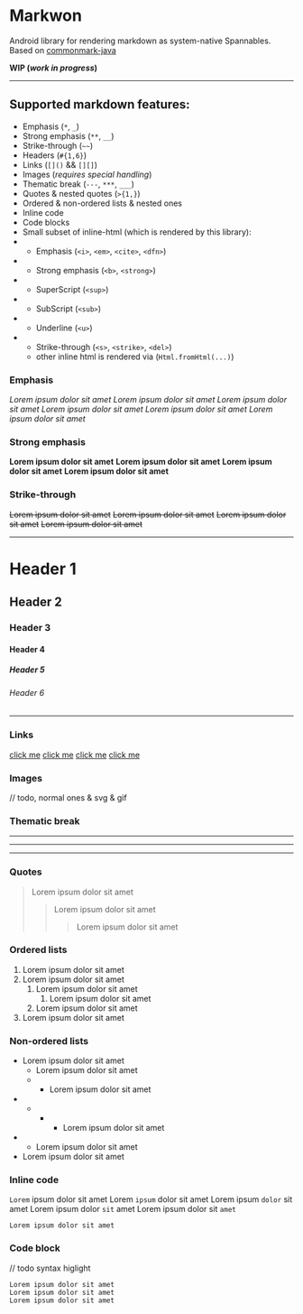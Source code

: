 # Markwon
Android library for rendering markdown as system-native Spannables. Based on [commonmark-java][commonmark-java]

**WIP (*work in progress*)**

---

## Supported markdown features:
* Emphasis (`*`, `_`)
* Strong emphasis (`**`, `__`)
* Strike-through (`~~`)
* Headers (`#{1,6}`)
* Links (`[]()` && `[][]`)
* Images (_requires special handling_)
* Thematic break (`---`, `***`, `___`)
* Quotes & nested quotes (`>{1,}`)
* Ordered & non-ordered lists & nested ones
* Inline code
* Code blocks
* Small subset of inline-html (which is rendered by this library):
* * Emphasis (`<i>`, `<em>`, `<cite>`, `<dfn>`)
* * Strong emphasis (`<b>`, `<strong>`)
* * SuperScript (`<sup>`)
* * SubScript (`<sub>`)
* * Underline (`<u>`)
* * Strike-through (`<s>`, `<strike>`, `<del>`)
  * other inline html is rendered via (`Html.fromHtml(...)`)

### Emphasis
*Lorem ipsum dolor sit amet*
_Lorem ipsum dolor sit amet_
<i>Lorem ipsum dolor sit amet</i>
<em>Lorem ipsum dolor sit amet</em>
<cite>Lorem ipsum dolor sit amet</cite>
<dfn>Lorem ipsum dolor sit amet</dfn>

### Strong emphasis
**Lorem ipsum dolor sit amet**
__Lorem ipsum dolor sit amet__
<b>Lorem ipsum dolor sit amet</b>
<strong>Lorem ipsum dolor sit amet</strong>

### Strike-through
~~Lorem ipsum dolor sit amet~~
<s>Lorem ipsum dolor sit amet</s>
<strike>Lorem ipsum dolor sit amet</strike>
<del>Lorem ipsum dolor sit amet</del>

---
# Header 1
## Header 2
### Header 3
#### Header 4
##### Header 5
###### Header 6
---

### Links
[click me](https://github.com)
[click me][1]
[click me][github]
<a href="https://github.com">click me</a>

### Images
// todo, normal ones & svg & gif

### Thematic break
---
***
___

### Quotes
> Lorem ipsum dolor sit amet
>> Lorem ipsum dolor sit amet
>>> Lorem ipsum dolor sit amet

### Ordered lists
1. Lorem ipsum dolor sit amet
2. Lorem ipsum dolor sit amet
   1. Lorem ipsum dolor sit amet
      1. Lorem ipsum dolor sit amet
   2. Lorem ipsum dolor sit amet
3. Lorem ipsum dolor sit amet

### Non-ordered lists
* Lorem ipsum dolor sit amet
   * Lorem ipsum dolor sit amet
   * * Lorem ipsum dolor sit amet
*  * * * Lorem ipsum dolor sit amet
* * Lorem ipsum dolor sit amet
* Lorem ipsum dolor sit amet

### Inline code
`Lorem` ipsum dolor sit amet
Lorem `ipsum` dolor sit amet
Lorem ipsum `dolor` sit amet
Lorem ipsum dolor `sit` amet
Lorem ipsum dolor sit `amet`

`Lorem ipsum dolor sit amet`

### Code block
// todo syntax higlight
```
Lorem ipsum dolor sit amet
Lorem ipsum dolor sit amet
Lorem ipsum dolor sit amet
```


[1]: https://github.com
[github]: https://github.com
[commonmark-java]: https://github.com/atlassian/commonmark-java